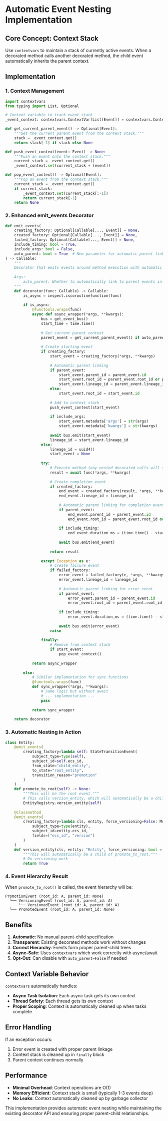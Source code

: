 # Automatic Event Nesting Implementation

## Core Concept: Context Stack

Use `contextvars` to maintain a stack of currently active events. When a decorated method calls another decorated method, the child event automatically inherits the parent context.

## Implementation

### 1. Context Management

```python
import contextvars
from typing import List, Optional

# Context variable to track event stack
_event_context: contextvars.ContextVar[List[Event]] = contextvars.ContextVar('event_context', default=[])

def get_current_parent_event() -> Optional[Event]:
    """Get the current parent event from the context stack."""
    stack = _event_context.get()
    return stack[-1] if stack else None

def push_event_context(event: Event) -> None:
    """Push an event onto the context stack."""
    current_stack = _event_context.get()
    _event_context.set(current_stack + [event])

def pop_event_context() -> Optional[Event]:
    """Pop an event from the context stack."""
    current_stack = _event_context.get()
    if current_stack:
        _event_context.set(current_stack[:-1])
        return current_stack[-1]
    return None
```

### 2. Enhanced emit_events Decorator

```python
def emit_events(
    creating_factory: Optional[Callable[..., Event]] = None,
    created_factory: Optional[Callable[..., Event]] = None,
    failed_factory: Optional[Callable[..., Event]] = None,
    include_timing: bool = True,
    include_args: bool = False,
    auto_parent: bool = True  # New parameter for automatic parent linking
) -> Callable:
    """
    Decorator that emits events around method execution with automatic nesting.
    
    Args:
        auto_parent: Whether to automatically link to parent events in context
    """
    def decorator(func: Callable) -> Callable:
        is_async = inspect.iscoroutinefunction(func)
        
        if is_async:
            @functools.wraps(func)
            async def async_wrapper(*args, **kwargs):
                bus = get_event_bus()
                start_time = time.time()
                
                # Get current parent context
                parent_event = get_current_parent_event() if auto_parent else None
                
                # Create starting event
                if creating_factory:
                    start_event = creating_factory(*args, **kwargs)
                    
                    # Automatic parent linking
                    if parent_event:
                        start_event.parent_id = parent_event.id
                        start_event.root_id = parent_event.root_id or parent_event.id
                        start_event.lineage_id = parent_event.lineage_id  # Same lineage
                    else:
                        start_event.root_id = start_event.id
                    
                    # Add to context stack
                    push_event_context(start_event)
                    
                    if include_args:
                        start_event.metadata['args'] = str(args)
                        start_event.metadata['kwargs'] = str(kwargs)
                    
                    await bus.emit(start_event)
                    lineage_id = start_event.lineage_id
                else:
                    lineage_id = uuid4()
                    start_event = None
                
                try:
                    # Execute method (any nested decorated calls will see this as parent)
                    result = await func(*args, **kwargs)
                    
                    # Create completion event
                    if created_factory:
                        end_event = created_factory(result, *args, **kwargs)
                        end_event.lineage_id = lineage_id
                        
                        # Automatic parent linking for completion event
                        if parent_event:
                            end_event.parent_id = parent_event.id
                            end_event.root_id = parent_event.root_id or parent_event.id
                        
                        if include_timing:
                            end_event.duration_ms = (time.time() - start_time) * 1000
                        
                        await bus.emit(end_event)
                    
                    return result
                    
                except Exception as e:
                    # Create failure event
                    if failed_factory:
                        error_event = failed_factory(e, *args, **kwargs)
                        error_event.lineage_id = lineage_id
                        
                        # Automatic parent linking for error event
                        if parent_event:
                            error_event.parent_id = parent_event.id
                            error_event.root_id = parent_event.root_id or parent_event.id
                        
                        if include_timing:
                            error_event.duration_ms = (time.time() - start_time) * 1000
                        
                        await bus.emit(error_event)
                    raise
                
                finally:
                    # Remove from context stack
                    if start_event:
                        pop_event_context()
            
            return async_wrapper
        
        else:
            # Similar implementation for sync functions
            @functools.wraps(func)
            def sync_wrapper(*args, **kwargs):
                # Same logic but without await
                # ... implementation ...
                pass
            
            return sync_wrapper
    
    return decorator
```

### 3. Automatic Nesting in Action

```python
class Entity:
    @emit_events(
        creating_factory=lambda self: StateTransitionEvent(
            subject_type=type(self),
            subject_id=self.ecs_id,
            from_state="child_entity",
            to_state="root_entity",
            transition_reason="promotion"
        )
    )
    def promote_to_root(self) -> None:
        """This will be the root event."""
        # This calls version_entity, which will automatically be a child event
        EntityRegistry.version_entity(self)
    
    @classmethod
    @emit_events(
        creating_factory=lambda cls, entity, force_versioning=False: ModifyingEvent(
            subject_type=type(entity),
            subject_id=entity.ecs_id,
            fields=["ecs_id", "version"]
        )
    )
    def version_entity(cls, entity: "Entity", force_versioning: bool = False) -> bool:
        """This will automatically be a child of promote_to_root."""
        # Do versioning work
        return True
```

### 4. Event Hierarchy Result

When `promote_to_root()` is called, the event hierarchy will be:

```
PromotionEvent (root_id: A, parent_id: None)
  └── VersioningEvent (root_id: A, parent_id: A)
      └── VersionedEvent (root_id: A, parent_id: A)
  └── PromotedEvent (root_id: A, parent_id: None)
```

## Benefits

1. **Automatic**: No manual parent-child specification
2. **Transparent**: Existing decorated methods work without changes
3. **Correct Hierarchy**: Events form proper parent-child trees
4. **Async-Safe**: Uses `contextvars` which work correctly with async/await
5. **Opt-Out**: Can disable with `auto_parent=False` if needed

## Context Variable Behavior

`contextvars` automatically handles:
- **Async Task Isolation**: Each async task gets its own context
- **Thread Safety**: Each thread gets its own context
- **Proper Scoping**: Context is automatically cleaned up when tasks complete

## Error Handling

If an exception occurs:
1. Error event is created with proper parent linkage
2. Context stack is cleaned up in `finally` block
3. Parent context continues normally

## Performance

- **Minimal Overhead**: Context operations are O(1)
- **Memory Efficient**: Context stack is small (typically 1-3 events deep)
- **No Leaks**: Context automatically cleaned up by garbage collector

This implementation provides automatic event nesting while maintaining the existing decorator API and ensuring proper parent-child relationships.